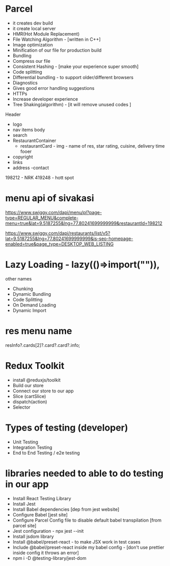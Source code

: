# Parcel

- it creates dev build
- it create local server
- HMR(Hot Module Replacement)
- File Watching Algorithm - [written in C++]
- Image optimization
- Minification of our file for production build
- Bundling
- Compress our file
- Consistent Hashing - [make your experience super smooth]
- Code splitting
- Differential bundling - to support older/different browsers
- Diagnostics
- Gives good error handling suggestions
- HTTPs
- Increase developer experience
- Tree Shaking(algorithm) - [it will remove unused codes ]

Header

- logo
- nav items
  body
- search
- RestaurantContainer
  - restaurantCard - img - name of res, star rating, cuisine, delivery time
    fooer
- copyright
- links
- address
  -contact

198212 - NRK
419248 - hott spot

# menu api of sivakasi

https://www.swiggy.com/dapi/menu/pl?page-type=REGULAR_MENU&complete-menu=true&lat=9.5187255&lng=77.80241699999999&restaurantId=198212

https://www.swiggy.com/dapi/restaurants/list/v5?lat=9.5187255&lng=77.80241699999999&is-seo-homepage-enabled=true&page_type=DESKTOP_WEB_LISTING

# Lazy Loading - lazy(()=>import("")), <suspense fallback={jsx}/>

other names

- Chunking
- Dynamic Bundling
- Code Splitting
- On Demand Loading
- Dynamic Import

# res menu name

resInfo?.cards[2]?.card?.card?.info;

# Redux Toolkit

- install @reduxjs/toolkit
- Build our store
- Connect our store to our app
- Slice (cartSlice)
- dispatch(action)
- Selector

# Types of testing (developer)

- Unit Testing
- Integration Testing
- End to End Testing / e2e testing

# libraries needed to able to do testing in our app

- Install React Testing Library
- Install Jest
- Install Babel dependencies [dep from jest website]
- Configure Babel [jest site]
- Configure Parcel Config file to disable default babel transpilation [from parcel site]
- Jest configuration - npx jest --init
- Install jsdom library
- Install @babel/preset-react - to make JSX work in test cases
- Include @babel/preset-react inside my babel config - [don't use prettier inside config it throws an error]
- npm i -D @testing-library/jest-dom
